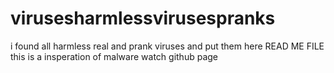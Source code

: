 # virusesharmlessvirusespranks
i found all harmless real and prank viruses and put them here READ ME FILE this is a insperation of malware watch github page
